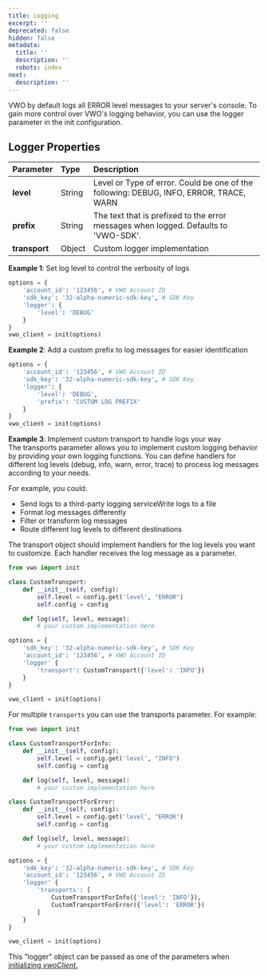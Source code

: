 ```yaml
---
title: Logging
excerpt: ''
deprecated: false
hidden: false
metadata:
  title: ''
  description: ''
  robots: index
next:
  description: ''
---
```

VWO by default logs all ERROR level messages to your server's console. To gain more control over VWO's logging behavior, you can use the logger parameter in the init configuration. 

## Logger Properties

| Parameter     | Type   | Description                                                                            |
| :------------ | :----- | :------------------------------------------------------------------------------------- |
| **level**     | String | Level or Type of error. Could be one of the following: DEBUG, INFO, ERROR, TRACE, WARN |
| **prefix**    | String | The text that is prefixed to the error messages when logged. Defaults to 'VWO-SDK'.    |
| **transport** | Object | Custom logger implementation                                                           |

**Example 1**: Set log level to control the verbosity of logs

```python
options = {
    'account_id': '123456', # VWO Account ID
    'sdk_key': '32-alpha-numeric-sdk-key', # SDK Key
    'logger': {
        'level': 'DEBUG'
    }
}
vwo_client = init(options)
```

**Example 2**: Add a custom prefix to log messages for easier identification

```python
options = {
    'account_id': '123456', # VWO Account ID
    'sdk_key': '32-alpha-numeric-sdk-key', # SDK Key
    'logger': {
        'level': 'DEBUG',
        'prefix': 'CUSTOM LOG PREFIX'
    }
}
vwo_client = init(options)
```

**Example 3**: Implement custom transport to handle logs your way\
The transports parameter allows you to implement custom logging behavior by providing your own logging functions. You can define handlers for different log levels (debug, info, warn, error, trace) to process log messages according to your needs.

For example, you could:

* Send logs to a third-party logging serviceWrite logs to a file
* Format log messages differently
* Filter or transform log messages
* Route different log levels to different destinations

The transport object should implement handlers for the log levels you want to customize. Each handler receives the log message as a parameter.

```python
from vwo import init

class CustomTransport:
    def __init__(self, config):
        self.level = config.get('level', "ERROR")
        self.config = config

    def log(self, level, message):
        # your custom implementation here

options = {
    'sdk_key': '32-alpha-numeric-sdk-key', # SDK Key
    'account_id': '123456', # VWO Account ID
    'logger' {
        'transport': CustomTransport({'level': 'INFO'})
    }
}

vwo_client = init(options)
```

For multiple `transports` you can use the transports parameter. For example:

```python
from vwo import init

class CustomTransportForInfo:
    def __init__(self, config):
        self.level = config.get('level', "INFO")
        self.config = config

    def log(self, level, message):
        # your custom implementation here

class CustomTransportForError:
    def __init__(self, config):
        self.level = config.get('level', "ERROR")
        self.config = config

    def log(self, level, message):
        # your custom implementation here

options = {
    'sdk_key': '32-alpha-numeric-sdk-key', # SDK Key
    'account_id': '123456', # VWO Account ID
    'logger' {
        'transports': [
            CustomTransportForInfo({'level': 'INFO'}),
            CustomTransportForError({'level': 'ERROR'})
        ]
    }
}

vwo_client = init(options)
```

This "logger" object can be passed as one of the parameters when [initializing *vwoClient*.](https://developers.vwo.com/v2/docs/fme-initialization)
